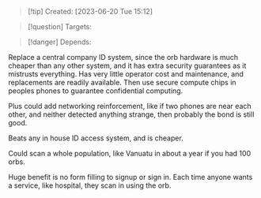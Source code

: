 
>[!tip] Created: [2023-06-20 Tue 15:12]

>[!question] Targets: 

>[!danger] Depends: 

Replace a central company ID system, since the orb hardware is much cheaper than any other system, and it has extra security guarantees as it mistrusts everything.  Has very little operator cost and maintenance, and replacements are readily available.  Then use secure compute chips in peoples phones to guarantee confidential computing.

Plus could add networking reinforcement, like if two phones are near each other, and neither detected anything strange, then probably the bond is still good.

Beats any in house ID access system, and is cheaper.

Could scan a whole population, like Vanuatu in about a year if you had 100 orbs.

Huge benefit is no form filling to signup or sign in.  Each time anyone wants a service, like hospital, they scan in using the orb.